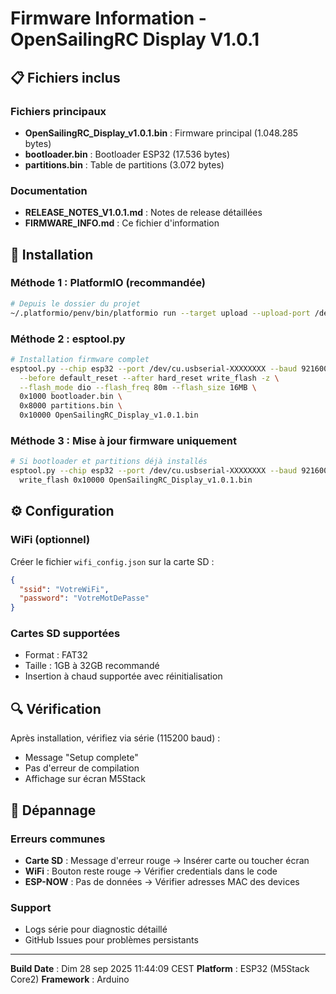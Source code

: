 # Firmware Information - OpenSailingRC Display V1.0.1

## 📋 Fichiers inclus

### Fichiers principaux
- **OpenSailingRC_Display_v1.0.1.bin** : Firmware principal (1.048.285 bytes)
- **bootloader.bin** : Bootloader ESP32 (17.536 bytes)  
- **partitions.bin** : Table de partitions (3.072 bytes)

### Documentation
- **RELEASE_NOTES_V1.0.1.md** : Notes de release détaillées
- **FIRMWARE_INFO.md** : Ce fichier d'information

## 🔧 Installation

### Méthode 1 : PlatformIO (recommandée)
```bash
# Depuis le dossier du projet
~/.platformio/penv/bin/platformio run --target upload --upload-port /dev/cu.usbserial-XXXXXXXX
```

### Méthode 2 : esptool.py
```bash
# Installation firmware complet
esptool.py --chip esp32 --port /dev/cu.usbserial-XXXXXXXX --baud 921600 \
  --before default_reset --after hard_reset write_flash -z \
  --flash_mode dio --flash_freq 80m --flash_size 16MB \
  0x1000 bootloader.bin \
  0x8000 partitions.bin \
  0x10000 OpenSailingRC_Display_v1.0.1.bin
```

### Méthode 3 : Mise à jour firmware uniquement
```bash
# Si bootloader et partitions déjà installés
esptool.py --chip esp32 --port /dev/cu.usbserial-XXXXXXXX --baud 921600 \
  write_flash 0x10000 OpenSailingRC_Display_v1.0.1.bin
```

## ⚙️ Configuration

### WiFi (optionnel)
Créer le fichier `wifi_config.json` sur la carte SD :
```json
{
  "ssid": "VotreWiFi",
  "password": "VotreMotDePasse"
}
```

### Cartes SD supportées
- Format : FAT32
- Taille : 1GB à 32GB recommandé
- Insertion à chaud supportée avec réinitialisation

## 🔍 Vérification

Après installation, vérifiez via série (115200 baud) :
- Message "Setup complete"
- Pas d'erreur de compilation
- Affichage sur écran M5Stack

## 🚨 Dépannage

### Erreurs communes
- **Carte SD** : Message d'erreur rouge → Insérer carte ou toucher écran
- **WiFi** : Bouton reste rouge → Vérifier credentials dans le code
- **ESP-NOW** : Pas de données → Vérifier adresses MAC des devices

### Support
- Logs série pour diagnostic détaillé
- GitHub Issues pour problèmes persistants

---
**Build Date** : Dim 28 sep 2025 11:44:09 CEST
**Platform** : ESP32 (M5Stack Core2)
**Framework** : Arduino

